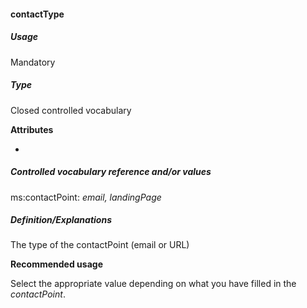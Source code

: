 #### contactType

##### Usage

Mandatory

##### Type

Closed controlled vocabulary

**Attributes**

-

##### Controlled vocabulary reference and/or values

ms:contactPoint: _email, landingPage_

##### Definition/Explanations

The type of the contactPoint \(email or URL\)

**Recommended usage**

Select the appropriate value depending on what you have filled in the _contactPoint_.



